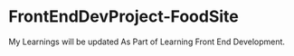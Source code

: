 # FrontEndDevProject-FoodSite
My Learnings will be updated As Part of Learning Front End Development.
